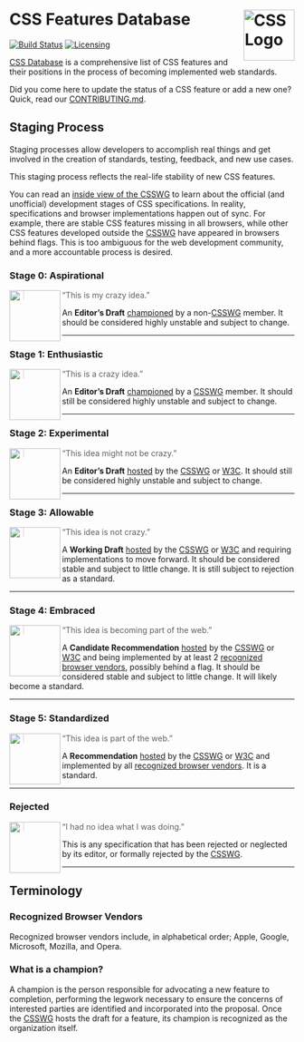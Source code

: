 # CSS Features Database [<img src="https://rawgit.com/jonathantneal/media-expressions-spec/gh-pages/css-logo.svg" alt="CSS Logo" width="90" height="90" align="right">][CSS Database]

[![Build Status][cli-img]][cli-url]
[![Licensing][lic-img]][lic-url]

[CSS Database] is a comprehensive list of CSS features and their positions in
the process of becoming implemented web standards.

Did you come here to update the status of a CSS feature or add a new one?
Quick, read our [CONTRIBUTING.md].

## Staging Process

Staging processes allow developers to accomplish real things and get involved
in the creation of standards, testing, feedback, and new use cases.

This staging process reflects the real-life stability of new CSS features.

You can read an [inside view of the CSSWG] to learn about the official
(and unofficial) development stages of CSS specifications. In reality,
specifications and browser implementations happen out of sync. For example,
there are stable CSS features missing in all browsers, while other CSS features
developed outside the [CSSWG] have appeared in browsers behind flags. This is
too ambiguous for the web development community, and a more accountable process
is desired.

### Stage 0: Aspirational

<img src="https://jonathantneal.github.io/css-db/stage-0.svg" align="left" width="90" height="90">

> “This is my crazy idea.”

An **Editor’s Draft** [championed] by a non-[CSSWG] member. It should be
considered highly unstable and subject to change.

---

### Stage 1: Enthusiastic

<img src="https://jonathantneal.github.io/css-db/stage-1.svg" align="left" width="90" height="90">

> “This is a crazy idea.”

An **Editor’s Draft** [championed] by a [CSSWG] member. It should still be
considered highly unstable and subject to change.

---

### Stage 2: Experimental

<img src="https://jonathantneal.github.io/css-db/stage-2.svg" align="left" width="90" height="90">

> “This idea might not be crazy.”

An **Editor’s Draft** [hosted] by the [CSSWG] or [W3C]. It should still be
considered highly unstable and subject to change.

---

### Stage 3: Allowable

<img src="https://jonathantneal.github.io/css-db/stage-3.svg" align="left" width="90" height="90">

> “This idea is not crazy.”

A **Working Draft** [hosted] by the [CSSWG] or [W3C] and requiring
implementations to move forward. It should be considered stable and subject to
little change. It is still subject to rejection as a standard.

---

### Stage 4: Embraced

<img src="https://jonathantneal.github.io/css-db/stage-4.svg" align="left" width="90" height="90">

> “This idea is becoming part of the web.”

A **Candidate Recommendation** [hosted] by the [CSSWG] or [W3C] and being
implemented by at least 2 [recognized browser vendors], possibly behind a flag.
It should be considered stable and subject to little change. It will likely
become a standard.

---

### Stage 5: Standardized

<img src="https://jonathantneal.github.io/css-db/stage-5.svg" align="left" width="90" height="90">

> “This idea is part of the web.”

A **Recommendation** [hosted] by the [CSSWG] or [W3C] and implemented by all
[recognized browser vendors]. It is a standard.

---

### Rejected

<img src="https://jonathantneal.github.io/css-db/stage-X.svg" align="left" width="90" height="90">

> “I had no idea what I was doing.”

This is any specification that has been rejected or neglected by its editor, or
formally rejected by the [CSSWG].

---

## Terminology

### Recognized Browser Vendors

Recognized browser vendors include, in alphabetical order; Apple, Google,
Microsoft, Mozilla, and Opera.

### What is a champion?

A champion is the person responsible for advocating a new feature to
completion, performing the legwork necessary to ensure the concerns of
interested parties are identified and incorporated into the proposal. Once the
[CSSWG] hosts the draft for a feature, its champion is recognized as the
organization itself.

[CSS Database]: https://github.com/jonathantneal/css-db

[npm-url]: https://www.npmjs.com/package/css-db
[npm-img]: https://img.shields.io/npm/v/css-db.svg
[cli-url]: https://travis-ci.org/jonathantneal/css-db
[cli-img]: https://img.shields.io/travis/jonathantneal/css-db.svg
[lic-url]: LICENSE.md
[lic-img]: https://img.shields.io/badge/license-CC0--1.0-blue.svg
[git-url]: https://gitter.im/postcss/postcss
[git-img]: https://img.shields.io/badge/chat-gitter-blue.svg

[championed]: #what-is-a-champion
[CONTRIBUTING.md]: CONTRIBUTING.md
[CSSWG]: https://wiki.csswg.org/spec
[fork this project]: fork
[hosted]: #what-is-a-champion
[inside view of the CSSWG]: http://fantasai.inkedblade.net/weblog/2011/inside-csswg/process
[recognized browser vendors]: #recognized-browser-vendors
[W3C]: https://www.w3.org/
